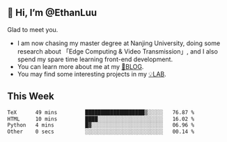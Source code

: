 ## 👋 Hi, I’m @EthanLuu

Glad to meet you.

- I am now chasing my master degree at Nanjing University, doing some research about 「Edge Computing & Video Transmission」, and I also spend my spare time learning front-end development.
- You can learn more about me at my [📝BLOG](https://blog.ethanloo.cn).
- You may find some interesting projects in my [💡LAB](https://lab.ethanloo.cn).

## This Week
<!--START_SECTION:waka-->

```txt
TeX      49 mins         ███████████████████▒░░░░░   76.87 %
HTML     10 mins         ████░░░░░░░░░░░░░░░░░░░░░   16.02 %
Python   4 mins          █▓░░░░░░░░░░░░░░░░░░░░░░░   06.96 %
Other    0 secs          ░░░░░░░░░░░░░░░░░░░░░░░░░   00.14 %
```

<!--END_SECTION:waka-->
